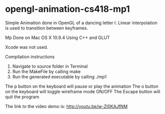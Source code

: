 # opengl-animation-cs418-mp1
Simple Animation done in OpenGL of a dancing letter I. Linear interpolation is used to transition between keyframes. 

Mp Done on Mac OS X 10.9.4
Using C++ and GLUT

Xcode was not used.

Compilation instructions
1. Navigate to source folder in Terminal
2. Run the MakeFile by calling make
3. Run the generated executable by calling ./mp1

The p button on the keyboard will pause or play the animation
The o button on the keyboard will toggle wireframe mode ON/OFF
The Escape button will quit the program

The link to the video demo is:
http://youtu.be/w-ZI0KAJfNM

